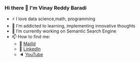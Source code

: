 ### Hi there 👋 I'm Vinay Reddy Baradi

<!--
**vinayreddy115/vinayreddy115** is a ✨ _special_ ✨ repository because its `README.md` (this file) appears on your GitHub profile.

Here are some ideas to get you started:
-->
- :zap: I love data science,math, programming
- 🌱 I'm addicted to learning, implementing innovative thoughts
- 🔭 I’m currently working on Semantic Search Engine
- 📫 How to find me: 
  - :email:   [MailId](baradi@usf.edu)
  - :office:  [LinkedIn](www.linkedin.com/in/vinay-kumar-reddy-baradi)
  - :speaker: [YouTube](https://www.youtube.com/channel/UCW9LQsJM6mKtsiOSW3z4yGQ)


